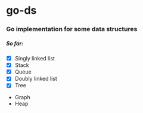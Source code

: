 # go-ds

### Go implementation for some data structures

##### So far:

- [x] Singly linked list
- [x] Stack
- [x] Queue
- [x] Doubly linked list
- [x] Tree
- Graph
- Heap
